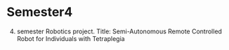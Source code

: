 # Semester4
4. semester Robotics project. Title: Semi-Autonomous Remote Controlled Robot for Individuals with Tetraplegia
